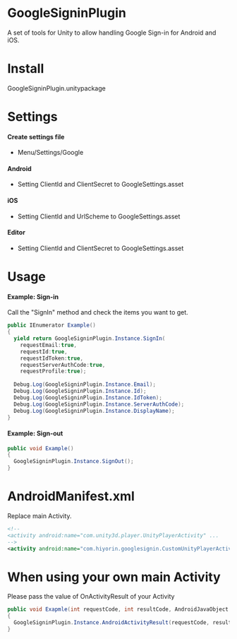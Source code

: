 # GoogleSigninPlugin
A set of tools for Unity to allow handling Google Sign-in for Android and iOS.

# Install
GoogleSigninPlugin.unitypackage

# Settings
#### Create settings file
* Menu/Settings/Google

#### Android
* Setting ClientId and ClientSecret to GoogleSettings.asset

#### iOS
* Setting ClientId and UrlScheme to GoogleSettings.asset

#### Editor
* Setting ClientId and ClientSecret to GoogleSettings.asset

# Usage
#### Example: Sign-in
Call the "SignIn" method and check the items you want to get.
```cs
public IEnumerator Example()
{
  yield return GoogleSigninPlugin.Instance.SignIn(
    requestEmail:true,
    requestId:true,
    requestIdToken:true,
    requestServerAuthCode:true,
    requestProfile:true);
   
  Debug.Log(GoogleSigninPlugin.Instance.Email);
  Debug.Log(GoogleSigninPlugin.Instance.Id);
  Debug.Log(GoogleSigninPlugin.Instance.IdToken);
  Debug.Log(GoogleSigninPlugin.Instance.ServerAuthCode);
  Debug.Log(GoogleSigninPlugin.Instance.DisplayName);
}
```

#### Example: Sign-out
```cs
public void Example()
{
  GoogleSigninPlugin.Instance.SignOut();
}
```

# AndroidManifest.xml
Replace main Activity.
```xml
<!--
<activity android:name="com.unity3d.player.UnityPlayerActivity" ...
-->
<activity android:name="com.hiyorin.googlesignin.CustomUnityPlayerActivity" ...
```

# When using your own main Activity
Please pass the value of OnActivityResult of your Activity
```cs
public void Exapmle(int requestCode, int resultCode, AndroidJavaObject data)
{
  GoogleSigninPlugin.Instance.AndroidActivityResult(requestCode, resultCode, data);
}
```
